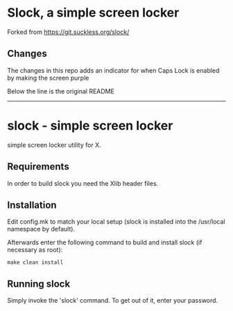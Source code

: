 # Slock, a simple screen locker

Forked from https://git.suckless.org/slock/

## Changes

The changes in this repo adds an indicator for when Caps Lock is enabled by making the screen purple


Below the line is the original README

---

slock - simple screen locker
============================
simple screen locker utility for X.


Requirements
------------
In order to build slock you need the Xlib header files.


Installation
------------
Edit config.mk to match your local setup (slock is installed into
the /usr/local namespace by default).

Afterwards enter the following command to build and install slock
(if necessary as root):

    make clean install


Running slock
-------------
Simply invoke the 'slock' command. To get out of it, enter your password.
